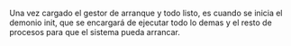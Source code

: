 Una vez cargado el gestor de arranque y todo listo, es cuando se inicia el demonio init, que se encargará de ejecutar todo lo demas y el resto de procesos para que el sistema pueda arrancar.